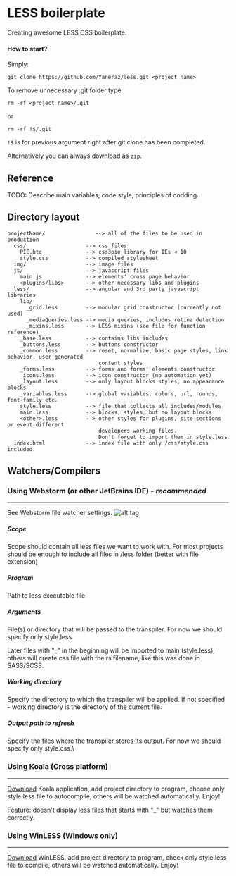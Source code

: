 LESS boilerplate
================

Creating awesome LESS CSS boilerplate.

#### How to start?

Simply:

    git clone https://github.com/Yaneraz/less.git <project name>

To remove unnecessary  .git folder type:

    rm -rf <project name>/.git

or

    rm -rf !$/.git

`!$` is for previous argument right after git clone has been completed.

Alternatively you can always download as `zip`.

Reference
---------

TODO: Describe main variables, code style, principles of codding.

Directory layout
----------------

    projectName/                --> all of the files to be used in production
      css/                   --> css files
        PIE.htc              --> css3pie library for IEs < 10
        style.css            --> compiled stylesheet
      img/                   --> image files
      js/                    --> javascript files
        main.js              --> elements' cross page behavior
        <plugins/libs>       --> other necessary libs and plugins
      less/                  --> angular and 3rd party javascript libraries
        lib/
          _grid.less         --> modular grid constructor (currently not used)
          _mediaQueries.less --> media queries, includes retina detection
          _mixins.less       --> LESS mixins (see file for function reference)
        _base.less           --> contains libs includes
        _buttons.less        --> buttons constructor
        _common.less         --> reset, normalize, basic page styles, link behavior, user generated
                                 content styles
        _forms.less          --> forms and forms' elements constructor
        _icons.less          --> icon constructor (no automation yet)
        _layout.less         --> only layout blocks styles, no appearance blocks
        _variables.less      --> global variables: colors, url, rounds, font-family etc.
        style.less           --> file that collects all includes/modules
        main.less            --> blocks, styles, but no layout blocks
        <other>.less         --> other styles for plugins, site sections or event different
                                 developers working files.
                                 Don't forget to import them in style.less
      index.html             --> index file with only /css/style.css included

Watchers/Compilers
------------------

### Using Webstorm (or other JetBrains IDE) - *recommended*
-----------------------------------------------------

See Webstorm file watcher settings.
![alt tag][1]

##### Scope
Scope should contain all less files we want to work with. For most projects should be enough
to include all files in /less folder (better with file extension)

##### Program
Path to less executable file

##### Arguments
File(s) or directory that will be passed to the transpiler. For now we should specify only style.less.

Later files with "_" in the beginning will be imported to main (style.less), others will create css file with theirs filename, like this was done in SASS/SCSS.

##### Working directory
Specify the directory to which the transpiler will be applied. If not specified - working directory is the directory of the current file.

##### Output path to refresh
Specify the files where the transpiler stores its output. For now we should specify only style.css.\

### Using Koala (Cross platform)
--------------------------

[Download][2] Koala application, add project directory to program, choose only style.less file to autocompile, others will be watched automatically. Enjoy!

Feature: doesn't display less files that starts with "_" but watches them correctly.

### Using WinLESS (Windows only)
--------------------------

[Download][3] WinLESS, add project directory to program, check only style.less file to compile, others will be watched automatically. Enjoy!


[0]: https://www.dropbox.com/s/nnd0852697faae3/webstorm-file-watcher.png
[1]: https://photos-4.dropbox.com/t/0/AADgwYGO8a5bBcA6uDJ5InuZIqQDtlgJaMNktGAwODjEpA/12/40486094/png/1024x768/3/1380715200/0/2/webstorm-file-watcher.png/1BYUDbrikIqrnNKlhVesisGP3nEGBSJ_8xWil0H0-6k
[2]: http://koala-app.com/
[3]: http://winless.org/
